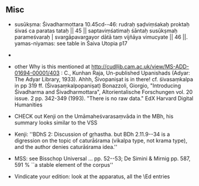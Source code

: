 Misc
----

<!-- Back to Introduction.md -->


- susūkṣma:
    Śivadharmottara 10.45cd--46: rudraḥ ṣaḍviṃśakaḥ proktaḥ śivaś ca paratas
    tataḥ || 45 || saptaviṃśatimaḥ śāntaḥ susūkṣmaḥ parameśvaraḥ |
    svargāpavargayor dātā taṃ vijñāya vimucyate || 46 ||.  yamas-niyamas: see
    table in Śaiva Utopia p17
- 
- other
    Why is this mentioned at
    http://cudlḷib.cam.ac.uk/view/MS-ADD-01694-00001/403 : C., Kunhan Raja,
    Un-published Upanishads (Adyar: The Adyar Library, 1933).  Ahhh,
    Śivopaniṣat is in there!  cf. śivasaṃkalpa in pp 319 ff.
    (Śivasaṃkalpopaniṣat) Bonazzoli, Giorgio, "Introducing Śivadharma and
    Śivadharmottara", Altorientalische Forschungen vol. 20 issue. 2 pp. 342-349
    (1993).  "There is no raw data." EdX Harvard Digital Humanities

-   CHECK out Kenji on the Umāmaheśvarasaṃvāda in the MBh, his summary looks
    similar to the VSS

-    Kenji:
    ''BDhS 2: Discussion of gṛhastha. but BDh 2.11.9--34 is a digression on the
    topic of caturāśrama (vikalpa type, not krama type), and the author denies
    caturāśrama idea.''

-    MSS: see Bisschop Universal ... pp. 52--53; De Simini & Mirnig pp. 587, 591
    % ``a stable element of the corpus''

-    Vindicate your edition: look at the apparatus, all the \Ed entries
